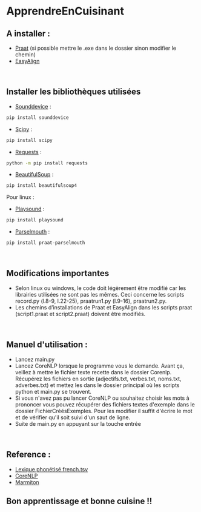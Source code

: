 # ApprendreEnCuisinant


## A installer :
- [Praat](https://www.fon.hum.uva.nl/praat/) (si possible mettre le .exe dans le dossier sinon modifier le chemin)
- [EasyAlign](http://latlcui.unige.ch/phonetique/easyalign.php)
<br>

## Installer les bibliothèques utilisées
- [Sounddevice](https://python-sounddevice.readthedocs.io/en/0.4.1/) : 
```bash
pip install sounddevice
```
- [Scipy](https://www.scipy.org/install.html) : 
```bash
pip install scipy
```
- [Requests](https://requests.readthedocs.io/en/master/user/install/#install) : 
```bash
python -m pip install requests
```
- [BeautifulSoup](https://www.crummy.com/software/BeautifulSoup/bs4/doc/) : 
```bash
pip install beautifulsoup4
```

Pour linux :
- [Playsound](https://pypi.org/project/playsound/) : 
```bash
pip install playsound
```
- [Parselmouth](https://parselmouth.readthedocs.io/en/stable/) : 
```bash
pip install praat-parselmouth
```
<br>

## Modifications importantes
- Selon linux ou windows, le code doit légèrement être modifié car les librairies utilisées ne sont pas les mêmes. Ceci concerne les scripts record.py (l.8-9, l.22-25), praatrun1.py (l.9-16), praatrun2.py.
- Les chemins d’installations de Praat et EasyAlign dans les scripts praat (script1.praat et script2.praat) doivent être modifiés.
<br>

## Manuel d'utilisation : 
- Lancez main.py
- Lancez CoreNLP lorsque le programme vous le demande. Avant ça, veillez à mettre le fichier texte recette dans le dossier Corenlp. Récupérez les fichiers en sortie (adjectifs.txt, verbes.txt, noms.txt, adverbes.txt) et mettez les dans le dossier principal où les scripts python et main.py se trouvent.
- Si vous n'avez pas pu lancer CoreNLP ou souhaitez choisir les mots à prononcer vous pouvez récupérer des fichiers textes d'exemple dans le dossier FichierCréésExemples. Pour les modifier il suffit d'écrire le mot et de vérifier qu'il soit suivi d'un saut de ligne.
- Suite de main.py en appuyant sur la touche entrée

<br>

## Reference :
- [Lexique phonétisé french.tsv](https://gricad-gitlab.univ-grenoble-alpes.fr/pedagogies-multimodales/lexiques-phonetises)
- [CoreNLP](https://stanfordnlp.github.io/CoreNLP/)
- [Marmiton](https://www.marmiton.org/)

## Bon apprentissage et bonne cuisine !!
